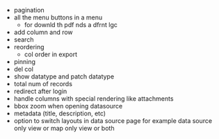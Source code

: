 - pagination
- all the menu buttons in a menu
  - for downld th pdf nds a dfrnt lgc
- add column and row
- search
- reordering
  - col order in export
- pinning
- del col
- show datatype and patch datatype
- total num of records
- redirect after login
- handle columns with special rendering like attachments
- bbox zoom when opening datasource
- metadata (title, description, etc)
- option to switch layouts in data source page for example data source only view or map only view or both
